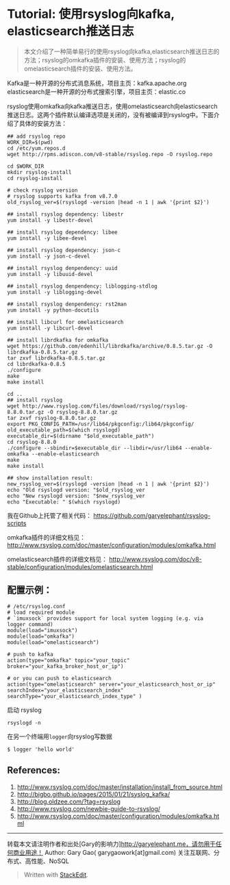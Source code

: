 # Tutorial: 使用rsyslog向kafka, elasticsearch推送日志

> 本文介绍了一种简单易行的使用rsyslog向kafka,elasticsearch推送日志的方法；rsyslog的omkafka插件的安装、使用方法；rsyslog的omelasticsearch插件的安装、使用方法。

Kafka是一种开源的分布式消息系统，项目主页：kafka.apache.org
elasticsearch是一种开源的分布式搜索引擎，项目主页：elastic.co

rsyslog使用omkafka向kafka推送日志，使用omelasticsearch向elasticsearch推送日志。这两个插件默认编译选项是关闭的，没有被编译到rsyslog中。下面介绍了具体的安装方法：

```
## add rsyslog repo
WORK_DIR=$(pwd)
cd /etc/yum.repos.d
wget http://rpms.adiscon.com/v8-stable/rsyslog.repo -O rsyslog.repo

cd $WORK_DIR
mkdir rsyslog-install
cd rsyslog-install

# check rsyslog version
# rsyslog supports kafka from v8.7.0
old_rsyslog_ver=$(rsyslogd -version |head -n 1 | awk '{print $2}')

## install rsyslog dependency: libestr
yum install -y libestr-devel

## install rsyslog dependency: libee
yum install -y libee-devel

## install rsyslog dependency: json-c
yum install -y json-c-devel

## install rsyslog denpendency: uuid
yum install -y libuuid-devel

## install rsyslog denpendency: liblogging-stdlog
yum install -y liblogging-devel

## install rsyslog denpendency: rst2man
yum install -y python-docutils

## install libcurl for omelasticsearch
yum install -y libcurl-devel

## install librdkafka for omkafka
wget https://github.com/edenhill/librdkafka/archive/0.8.5.tar.gz -O librdkafka-0.8.5.tar.gz
tar zxvf librdkafka-0.8.5.tar.gz
cd librdkafka-0.8.5
./configure
make
make install

cd ..
## install rsyslog
wget http://www.rsyslog.com/files/download/rsyslog/rsyslog-8.8.0.tar.gz -O rsyslog-8.8.0.tar.gz
tar zxvf rsyslog-8.8.0.tar.gz
export PKG_CONFIG_PATH=/usr/lib64/pkgconfig:/lib64/pkgconfig/
old_executable_path=$(which rsyslogd)
executable_dir=$(dirname "$old_executable_path")
cd rsyslog-8.8.0
./configure --sbindir=$executable_dir --libdir=/usr/lib64 --enable-omkafka --enable-elasticsearch
make
make install

## show installation result:
new_rsyslog_ver=$(rsyslogd -version |head -n 1 | awk '{print $2}')
echo "Old rsyslogd version: "$old_rsyslog_ver
echo "New rsyslogd version: "$new_rsyslog_ver
echo "Executable: " $(which rsyslogd)

```

我在Github上托管了相关代码：
https://github.com/garyelephant/rsyslog-scripts

omkafka插件的详细文档见：
http://www.rsyslog.com/doc/master/configuration/modules/omkafka.html

omelasticsearch插件的详细文档见：
http://www.rsyslog.com/doc/v8-stable/configuration/modules/omelasticsearch.html

## 配置示例：
```
# /etc/rsyslog.conf
# load required module
# `imuxsock` provides support for local system logging (e.g. via logger command)
module(load="imuxsock") 
module(load="omkafka")
module(load="omelasticsearch")

# push to kafka
action(type="omkafka" topic="your_topic" broker="your_kafka_broker_host_or_ip")

# or you can push to elasticsearch
action(type="omelasticsearch" server="your_elasticsearch_host_or_ip" searchIndex="your_elasticsearch_index" searchType="your_elasticsearch_index_type" )
```

启动 rsyslog
```
rsyslogd -n
```
在另一个终端用`logger`向rsyslog写数据
```
$ logger 'hello world'
```

## References:
1.	http://www.rsyslog.com/doc/master/installation/install_from_source.html
2.	http://bigbo.github.io/pages/2015/01/21/syslog_kafka/
3.	http://blog.oldzee.com/?tag=rsyslog
4.	http://www.rsyslog.com/newbie-guide-to-rsyslog/
5.	http://www.rsyslog.com/doc/master/configuration/modules/omkafka.html

---

转载本文请注明作者和出处[Gary的影响力]http://garyelephant.me，请勿用于任何商业用途！
Author: Gary Gao( garygaowork[at]gmail.com) 关注互联网、分布式、高性能、NoSQL

> Written with [StackEdit](https://stackedit.io/).